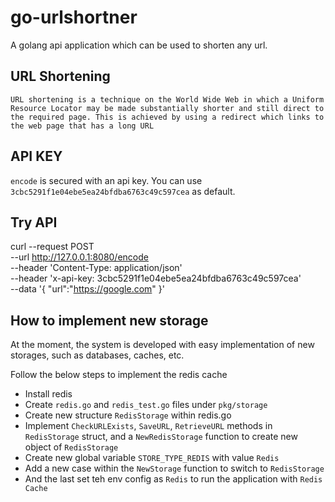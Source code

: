 # go-urlshortner
A golang api application which can be used to shorten any url.

## URL Shortening
```
URL shortening is a technique on the World Wide Web in which a Uniform Resource Locator may be made substantially shorter and still direct to the required page. This is achieved by using a redirect which links to the web page that has a long URL
```

## API KEY
`encode` is secured with an api key. You can use `3cbc5291f1e04ebe5ea24bfdba6763c49c597cea` as default.

## Try API
curl --request POST \
  --url http://127.0.0.1:8080/encode \
  --header 'Content-Type: application/json' \
  --header 'x-api-key: 3cbc5291f1e04ebe5ea24bfdba6763c49c597cea' \
  --data '{
	"url":"https://google.com"
}'



## How to implement new storage
At the moment, the system is developed with easy implementation of new storages, such as databases, caches, etc.

Follow the below steps to implement the redis cache
- Install redis
- Create `redis.go` and `redis_test.go` files under `pkg/storage`
- Create new structure `RedisStorage` within redis.go 
- Implement `CheckURLExists`, `SaveURL`, `RetrieveURL` methods in `RedisStorage` struct, and a `NewRedisStorage` function to create new object of `RedisStorage`
- Create new global variable `STORE_TYPE_REDIS` with value `Redis`
- Add a new case within the `NewStorage` function to switch to `RedisStorage`
- And the last set teh env config as `Redis` to run the application with `Redis Cache`

